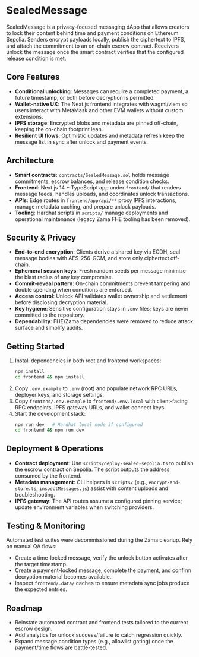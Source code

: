# SealedMessage

SealedMessage is a privacy-focused messaging dApp that allows creators to lock their content behind time and payment conditions on Ethereum Sepolia. Senders encrypt payloads locally, publish the ciphertext to IPFS, and attach the commitment to an on-chain escrow contract. Receivers unlock the message once the smart contract verifies that the configured release condition is met.

## Core Features
- **Conditional unlocking**: Messages can require a completed payment, a future timestamp, or both before decryption is permitted.
- **Wallet-native UX**: The Next.js frontend integrates with wagmi/viem so users interact with MetaMask and other EVM wallets without custom extensions.
- **IPFS storage**: Encrypted blobs and metadata are pinned off-chain, keeping the on-chain footprint lean.
- **Resilient UI flows**: Optimistic updates and metadata refresh keep the message list in sync after unlock and payment events.

## Architecture
- **Smart contracts**: `contracts/SealedMessage.sol` holds message commitments, escrow balances, and release condition checks.
- **Frontend**: Next.js 14 + TypeScript app under `frontend/` that renders message feeds, handles uploads, and coordinates unlock transactions.
- **APIs**: Edge routes in `frontend/app/api/**` proxy IPFS interactions, manage metadata caching, and prepare unlock payloads.
- **Tooling**: Hardhat scripts in `scripts/` manage deployments and operational maintenance (legacy Zama FHE tooling has been removed).

## Security & Privacy
- **End-to-end encryption**: Clients derive a shared key via ECDH, seal message bodies with AES-256-GCM, and store only ciphertext off-chain.
- **Ephemeral session keys**: Fresh random seeds per message minimize the blast radius of any key compromise.
- **Commit-reveal pattern**: On-chain commitments prevent tampering and double spending when conditions are enforced.
- **Access control**: Unlock API validates wallet ownership and settlement before disclosing decryption material.
- **Key hygiene**: Sensitive configuration stays in `.env` files; keys are never committed to the repository.
- **Dependability**: FHE/Zama dependencies were removed to reduce attack surface and simplify audits.

## Getting Started
1. Install dependencies in both root and frontend workspaces:
	```bash
	npm install
	cd frontend && npm install
	```
2. Copy `.env.example` to `.env` (root) and populate network RPC URLs, deployer keys, and storage settings.
3. Copy `frontend/.env.example` to `frontend/.env.local` with client-facing RPC endpoints, IPFS gateway URLs, and wallet connect keys.
4. Start the development stack:
	```bash
	npm run dev   # Hardhat local node if configured
	cd frontend && npm run dev
	```

## Deployment & Operations
- **Contract deployment**: Use `scripts/deploy-sealed-sepolia.ts` to publish the escrow contract on Sepolia. The script outputs the address consumed by the frontend.
- **Metadata management**: CLI helpers in `scripts/` (e.g., `encrypt-and-store.ts`, `inspectMessages.js`) assist with content uploads and troubleshooting.
- **IPFS gateway**: The API routes assume a configured pinning service; update environment variables when switching providers.

## Testing & Monitoring
Automated test suites were decommissioned during the Zama cleanup. Rely on manual QA flows:
- Create a time-locked message, verify the unlock button activates after the target timestamp.
- Create a payment-locked message, complete the payment, and confirm decryption material becomes available.
- Inspect `frontend/.data/` caches to ensure metadata sync jobs produce the expected entries.

## Roadmap
- Reinstate automated contract and frontend tests tailored to the current escrow design.
- Add analytics for unlock success/failure to catch regression quickly.
- Expand message condition types (e.g., allowlist gating) once the payment/time flows are battle-tested.

